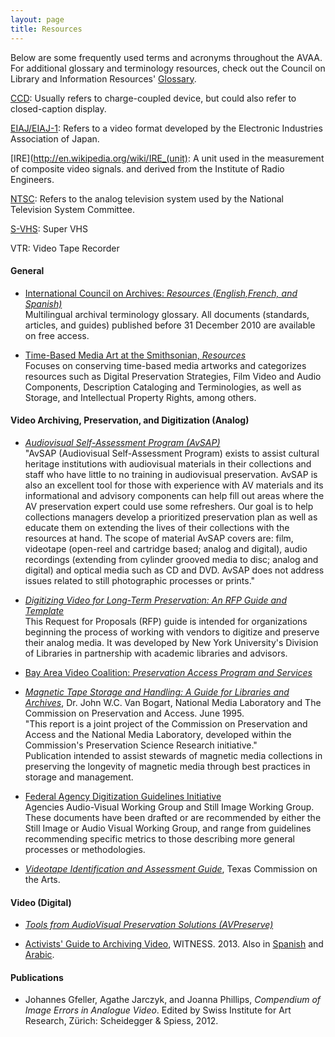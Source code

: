 ```yaml
---
layout: page
title: Resources
---
```


Below are some frequently used terms and acronyms throughout the AVAA. For additional glossary and terminology resources, check out the Council on Library and Information Resources' [Glossary](http://www.clir.org/pubs/reports/pub121/glossary.html).

[CCD](http://en.wikipedia.org/wiki/Charge-coupled_device): Usually refers to charge-coupled device, but could also refer to closed-caption display.

[EIAJ/EIAJ-1](http://en.wikipedia.org/wiki/EIAJ-1): Refers to a video format developed by the Electronic Industries Association of Japan.

[IRE](http://en.wikipedia.org/wiki/IRE_(unit): A unit used in the measurement of composite video signals. and derived from the Institute of Radio Engineers.

[NTSC](http://en.wikipedia.org/wiki/NTSC): Refers to the analog television system used by the National Television System Committee.

[S-VHS](http://en.wikipedia.org/wiki/S-VHS): Super VHS

VTR: Video Tape Recorder

#### General

* [International Council on Archives: _Resources (English,French, and Spanish)_](http://www.ica.org/135/ica-resources/les-ressources-professionnelles-de-lica.html)  
Multilingual archival terminology glossary. All documents (standards, articles, and guides) published before 31 December 2010 are available on free access.

* [Time-Based Media Art at the Smithsonian, _Resources_](http://www.si.edu/tbma/resources)  
Focuses on conserving time-based media artworks and categorizes resources such as Digital Preservation Strategies, Film Video and Audio Components, Description Cataloging and Terminologies, as well as Storage, and Intellectual Property Rights, among others.

#### Video Archiving, Preservation, and Digitization (Analog)

* [_Audiovisual Self-Assessment Program (AvSAP)_](http://www.library.illinois.edu/prescons/projects_grants/grants/avsap/index.html)  
&quot;AvSAP (Audiovisual Self-Assessment Program) exists to assist cultural heritage institutions with audiovisual materials in their collections and staff who have little to no training in audiovisual preservation. AvSAP is also an excellent tool for those with experience with AV materials and its informational and advisory components can help fill out areas where the AV preservation expert could use some refreshers. Our goal is to help collections managers develop a prioritized preservation plan as well as educate them on extending the lives of their collections with the resources at hand. The scope of material AvSAP covers are: film, videotape (open-reel and cartridge based; analog and digital), audio recordings (extending from cylinder grooved media to disc; analog and digital) and optical media such as CD and DVD. AvSAP does not address issues related to still photographic processes or prints.&quot;

* [_Digitizing Video for Long-Term Preservation: An RFP Guide and Template_](http://library.nyu.edu/preservation/VARRFP.pdf)  
This Request for Proposals (RFP) guide is intended for organizations beginning the process of working with vendors to digitize and preserve their analog media. It was developed by New York University's Division of Libraries in partnership with academic libraries and advisors.

* [Bay Area Video Coalition: _Preservation Access Program and Services_](http://www.bavc.org/preservation)

* [_Magnetic Tape Storage and Handling: A Guide for Libraries and Archives_](http://www.clir.org/pubs/reports/pub54/index.html), Dr. John W.C. Van Bogart, National Media Laboratory and The Commission on Preservation and Access. June 1995.  
&quot;This report is a joint project of the Commission on Preservation and Access and the National Media Laboratory, developed within the Commission's Preservation Science Research initiative.&quot;  
Publication intended to assist stewards of magnetic media collections in preserving the longevity of magnetic media through best practices in storage and management.

* [Federal Agency Digitization Guidelines Initiative](http://www.digitizationguidelines.gov/guidelines/)  
Agencies Audio-Visual Working Group and Still Image Working Group. These documents have been drafted or are recommended by either the Still Image or Audio Visual Working Group, and range from guidelines recommending specific metrics to those describing more general processes or methodologies.

* [_Videotape Identification and Assessment Guide_](http://www.arts.state.tx.us/video/),  Texas Commission on the Arts.

#### Video (Digital)

* [_Tools from AudioVisual Preservation Solutions (AVPreserve)_](http://www.avpreserve.com/avpsresources/tools/)

* [Activists' Guide to Archiving Video](http://archiveguide.witness.org/), WITNESS. 2013. Also in [Spanish](http://archiveguide.witness.org/es) and [Arabic](http://archiveguide.witness.org/ar).

#### Publications

* Johannes Gfeller, Agathe Jarczyk, and Joanna Phillips, _Compendium of Image Errors in Analogue Video_. Edited by Swiss Institute for Art Research, Zürich: Scheidegger &amp; Spiess, 2012.

